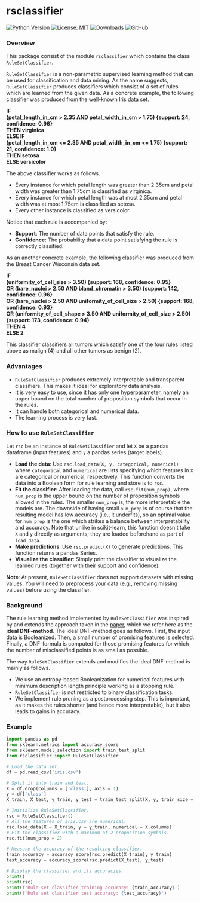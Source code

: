 # rsclassifier

[![Python Version](https://img.shields.io/badge/python-3.6%2B-blue.svg)](https://www.python.org/downloads/)
[![License: MIT](https://img.shields.io/badge/License-MIT-yellow.svg)](https://opensource.org/licenses/MIT)
[![Downloads](https://pepy.tech/badge/rsclassifier)](https://pepy.tech/project/rsclassifier)
[![GitHub](https://img.shields.io/badge/GitHub-Repo-blue.svg)](https://github.com/ReijoJaakkola/rsclassifier)

### Overview

This package consist of the module `rsclassifier` which contains the class `RuleSetClassifier`.

`RuleSetClassifier` is a non-parametric supervised learning method that can be used for classification and data mining. As the name suggests, `RuleSetClassifier` produces classifiers which consist of a set of rules which are learned from the given data. As a concrete example, the following classifier was produced from the well-known Iris data set.

**IF**  
**(petal_length_in_cm > 2.35 AND petal_width_in_cm > 1.75) {support: 24, confidence: 0.96}**  
**THEN virginica**  
**ELSE IF**  
**(petal_length_in_cm <= 2.35 AND petal_width_in_cm <= 1.75) {support: 21, confidence: 1.0}**  
**THEN setosa**  
**ELSE versicolor**  

The above classifier works as follows.
- Every instance for which petal length was greater than 2.35cm and petal width was greater than 1.75cm is classified as virginica.
- Every instance for which petal length was at most 2.35cm and petal width was at most 1.75cm is classified as setosa.
- Every other instance is classified as versicolor.

Notice that each rule is accompanied by:
- **Support**: The number of data points that satisfy the rule.
- **Confidence**: The probability that a data point satisfying the rule is correctly classified.

As an another concrete example, the following classifier was produced from the Breast Cancer Wisconsin data set.

**IF**  
**(uniformity_of_cell_size > 3.50) {support: 168, confidence: 0.95}**  
**OR (bare_nuclei > 2.50 AND bland_chromatin > 3.50) {support: 142, confidence: 0.96}**  
**OR (bare_nuclei > 2.50 AND uniformity_of_cell_size > 2.50) {support: 168, confidence: 0.93}**  
**OR (uniformity_of_cell_shape > 3.50 AND uniformity_of_cell_size > 2.50) {support: 173, confidence: 0.94}**  
**THEN 4**  
**ELSE 2**  

This classifier classifiers all tumors which satisfy one of the four rules listed above as malign (4) and all other tumors as benign (2).

### Advantages
- `RuleSetClassifier` produces extremely interpretable and transparent classifiers. This makes it ideal for exploratory data analysis. 
- It is very easy to use, since it has only one hyperparameter, namely an upper bound on the total number of proposition symbols that occur in the rules.
- It can handle both categorical and numerical data.
- The learning process is very fast.

### How to use `RuleSetClassifier`

Let `rsc` be an instance of `RuleSetClassifier` and let `X` be a pandas dataframe (input features) and `y` a pandas series (target labels).
- **Load the data**: Use `rsc.load_data(X, y, categorical, numerical)` where `categorical` and `numerical` are lists specifying which features in `X` are categorical or numerical, respectively. This function converts the data into a Boolean form for rule learning and store is to `rsc`.
- **Fit the classifier**: After loading the data, call `rsc.fit(num_prop)`, where `num_prop` is the upper bound on the number of proposition symbols allowed in the rules. The smaller `num_prop` is, the more interpretable the models are. The downside of having small `num_prop` is of course that the resulting model has low accuracy (i.e., it underfits), so an optimal value for `num_prop` is the one which strikes a balance between interpretability and accuracy. Note that unlike in scikit-learn, this function doesn't take `X` and `y` directly as arguments; they are loaded beforehand as part of `load_data`.
- **Make predictions**: Use `rsc.predict(X)` to generate predictions. This function returns a pandas Series.
- **Visualize the classifier**: Simply print the classifier to visualize the learned rules (together with their support and confidence).

**Note**: At present, `RuleSetClassifier` does not support datasets with missing values. You will need to preprocess your data (e.g., removing missing values) before using the classifier.

### Background

The rule learning method implemented by `RuleSetClassifier` was inspired by and extends the approach taken in the [paper](https://arxiv.org/abs/2402.05680), which we refer here as the **ideal DNF-method**. The ideal DNF-method goes as follows. First, the input data is Booleanized. Then, a small number of promising features is selected. Finally, a DNF-formula is computed for those promising features for which the number of misclassified points is as small as possible.

The way `RuleSetClassifier` extends and modifies the ideal DNF-method is mainly as follows.
- We use an entropy-based Booleanization for numerical features with minimum description length principle working as a stopping rule.
- `RuleSetClassifier` is not restricted to binary classification tasks.
- We implement rule pruning as a postprocessing step. This is important, as it makes the rules shorter (and hence more interpretable), but it also leads to gains in accuracy.

### Example

```python
import pandas as pd
from sklearn.metrics import accuracy_score
from sklearn.model_selection import train_test_split
from rsclassifier import RuleSetClassifier

# Load the data set.
df = pd.read_csv('iris.csv')

# Split it into train and test.
X = df.drop(columns = ['class'], axis = 1)
y = df['class']
X_train, X_test, y_train, y_test = train_test_split(X, y, train_size = 0.8)

# Initialize RuleSetClassifier.
rsc = RuleSetClassifier()
# All the features of iris.csv are numerical.
rsc.load_data(X = X_train, y = y_train, numerical = X.columns)
# Fit the classifier with a maximum of 2 proposition symbols.
rsc.fit(num_prop = 2)

# Measure the accuracy of the resulting classifier.
train_accuracy = accuracy_score(rsc.predict(X_train), y_train)
test_accuracy = accuracy_score(rsc.predict(X_test), y_test)

# Display the classifier and its accuracies.
print()
print(rsc)
print(f'Rule set classifier training accuracy: {train_accuracy}')
print(f'Rule set classifier test accuracy: {test_accuracy}')
```